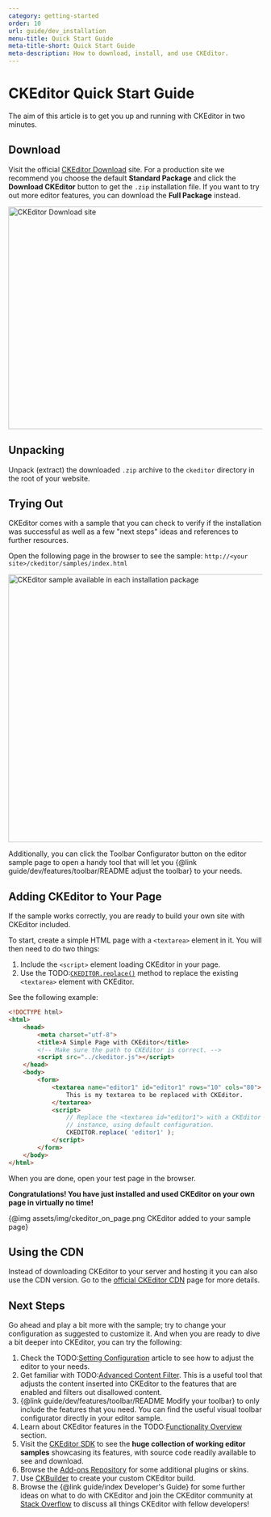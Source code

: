 ```yaml
---
category: getting-started
order: 10
url: guide/dev_installation
menu-title: Quick Start Guide
meta-title-short: Quick Start Guide
meta-description: How to download, install, and use CKEditor.
---
```


<!--
Copyright (c) 2003-2017, CKSource - Frederico Knabben. All rights reserved.
For licensing, see LICENSE.md.
-->

# CKEditor Quick Start Guide

The aim of this article is to get you up and running with CKEditor in two minutes.

## Download

Visit the official [CKEditor Download](https://ckeditor.com/ckeditor-4/download/) site. For a production site we recommend you choose the default **Standard Package** and click the **Download CKEditor** button to get the `.zip` installation file. If you want to try out more editor features, you can download the **Full Package** instead.

<a href="https://ckeditor.com/ckeditor-4/download/"><img src="%BASE_PATH%/assets/img/ckeditor_quick_start_download.png" alt="CKEditor Download site" width="914" height="440"></a>

## Unpacking

Unpack (extract) the downloaded `.zip` archive to the `ckeditor` directory in the root of your website.

## Trying Out

CKEditor comes with a sample that you can check to verify if the installation was successful as well as a few "next steps" ideas and references to further resources.

Open the following page in the browser to see the sample:
`http://<your site>/ckeditor/samples/index.html`

<img src="%BASE_PATH%/assets/img/ckeditor_sample.png" alt="CKEditor sample available in each installation package" width="802" height="530">

Additionally, you can click the Toolbar Configurator button on the editor sample page to open a handy tool that will let you {@link guide/dev/features/toolbar/README adjust the toolbar} to your needs.

## Adding CKEditor to Your Page

If the sample works correctly, you are ready to build your own site with CKEditor included.

To start, create a simple HTML page with a `<textarea>` element in it. You will then need to do two things:

1. Include the  `<script>` element loading CKEditor in your page.
2. Use the TODO:[`CKEDITOR.replace()`](#!/api/CKEDITOR-method-replace) method to replace the existing `<textarea>` element with CKEditor.

See the following example:

``` html
<!DOCTYPE html>
<html>
    <head>
        <meta charset="utf-8">
        <title>A Simple Page with CKEditor</title>
        <!-- Make sure the path to CKEditor is correct. -->
        <script src="../ckeditor.js"></script>
    </head>
    <body>
        <form>
            <textarea name="editor1" id="editor1" rows="10" cols="80">
                This is my textarea to be replaced with CKEditor.
            </textarea>
            <script>
                // Replace the <textarea id="editor1"> with a CKEditor
                // instance, using default configuration.
                CKEDITOR.replace( 'editor1' );
            </script>
        </form>
    </body>
</html>
```

When you are done, open your test page in the browser.

**Congratulations! You have just installed and used CKEditor on your own page in virtually no time!**

{@img assets/img/ckeditor_on_page.png CKEditor added to your sample page}

## Using the CDN

Instead of downloading CKEditor to your server and hosting it you can also use the CDN version. Go to the [official CKEditor CDN](http://cdn.ckeditor.com/) page for more details.

## Next Steps

Go ahead and play a bit more with the sample; try to change your configuration as suggested to customize it. And when you are ready to dive a bit deeper into CKEditor, you can try the following:

1. Check the TODO:[Setting Configuration](#!/guide/dev_configuration) article to see how to adjust the editor to your needs.
1. Get familiar with TODO:[Advanced Content Filter](#!/guide/dev_acf). This is a useful tool that adjusts the content inserted into CKEditor to the features that are enabled and filters out disallowed content.
1. {@link guide/dev/features/toolbar/README Modify your toolbar} to only include the features that you need. You can find the useful visual toolbar configurator directly in your editor sample.
1. Learn about CKEditor features in the TODO:[Functionality Overview](#!/guide/dev_features) section.
1. Visit the [CKEditor SDK](http://sdk.ckeditor.com) to see the **huge collection of working editor samples** showcasing its features, with source code readily available to see and download.
1. Browse the [Add-ons Repository](https://ckeditor.com/cke4/addons/plugins/all) for some additional plugins or skins.
1. Use [CKBuilder](https://ckeditor.com/cke4/builder) to create your custom CKEditor build.
1. Browse the {@link guide/index Developer's Guide} for some further ideas on what to do with CKEditor and join the CKEditor community at [Stack Overflow](http://stackoverflow.com/questions/tagged/ckeditors) to discuss all things CKEditor with fellow developers!